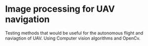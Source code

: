 # Image processing for UAV navigation

Testing methods that would be useful for the autonomous flight and naviagtion of UAV. 
Using Computer vision algorithms and OpenCv.